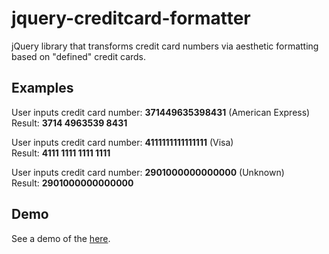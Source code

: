 # jquery-creditcard-formatter
jQuery library that transforms credit card numbers via aesthetic formatting based on "defined" credit cards.

## Examples
User inputs credit card number: **371449635398431** (American Express)  
Result: **3714 4963539 8431**  

User inputs credit card number: **4111111111111111** (Visa)  
Result: **4111 1111 1111 1111**  

User inputs credit card number: **2901000000000000** (Unknown)  
Result: **2901000000000000**  

## Demo
See a demo of the [here](http://rawgit.com/lopezton/jquery-creditcard-formatter/master/demo.html).
